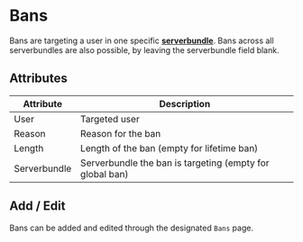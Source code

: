 # Bans

Bans are targeting a user in one specific **[serverbundle](server.md)**. Bans across all serverbundles are also possible, by leaving the serverbundle field blank.

## Attributes

| Attribute | Description                                              |
| --- |----------------------------------------------------------|
| User | Targeted user                                            |
| Reason | Reason for the ban                                       |
| Length | Length of the ban (empty for lifetime ban)               |
| Serverbundle | Serverbundle the ban is targeting (empty for global ban) |

## Add / Edit

Bans can be added and edited through the designated `Bans` page.
